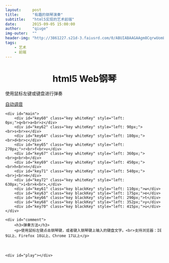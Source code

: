 ```yaml
---
layout:     post
title:      "有趣的钢琴演奏"
subtitle:   "html5实现的艺术前端"
date:       2015-09-05 15:00:00
author:     "qiuge"
img-outer:  ""
header-img: "http://3861227.s21d-3.faiusrd.com/0/ABUIABAAGAAgm8CqrwUomL3gMg"
tags:
    - 艺术
    - 前端
---
```


<style type="text/css">
#main{width:750px;height:420px;position:relative;}
#comment{font-size:12px;line-height:18px;padding-left:20px;}
#address{color:#690;font-size:12px;padding-top:10px;padding-left:20px;}
.key{position: absolute;float:left;top:40px;text-align: center;font-size:16px;background-position: bottom left;background-repeat: repeat-x;}
.whiteKey{width:90px;height:360px;color:#000;background-color:#fff;border: 1px solid #333;}
.blackKey{width:60px;height:200px;color:#fff;background-color:#000;border: 1px solid #333;}
.whiteKey span{background-color: #444;position: relative;top: 500px;}
.blackKey span{position: relative;top: -50px;}
#play{overflow: hidden;word-break:break-all}
</style>

<div id="all">
    <h1 style="width:100%;text-align:center;">html5 Web钢琴</h1>
    <p>使用鼠标左键或键盘进行弹奏</p>
    <a href="javascript:;" class="btn btn-default" onclick="autoPlaySound('Q,W,E,R,T,Y,U,I');">自动调音</a>
  
  <!--主要代码-->
    <div id="main">
        <div id="key60" class="key whiteKey" style="left: 0px;">q<br>a<br>z</div>
        <div id="key62" class="key whiteKey" style="left: 90px;"><br>s<br>x</div>
        <div id="key64" class="key whiteKey" style="left: 180px;"><br>d<br>c</div>
        <div id="key65" class="key whiteKey" style="left: 270px;">r<br>f<br>v</div>
        <div id="key67" class="key whiteKey" style="left: 360px;"><br>g<br>b</div>
        <div id="key69" class="key whiteKey" style="left: 450px;"><br>h<br>n</div>
        <div id="key71" class="key whiteKey" style="left: 540px;"><br>j<br>m</div>
        <div id="key72" class="key whiteKey" style="left: 630px;">i<br>k<br>,</div>
        <div id="key61" class="key blackKey" style="left: 110px;">w</div>
        <div id="key63" class="key blackKey" style="left: 175px;">e</div>
        <div id="key66" class="key blackKey" style="left: 290px;">t</div>
        <div id="key68" class="key blackKey" style="left: 352px;">y</div>
        <div id="key70" class="key blackKey" style="left: 415px;">u</div>
    </div>
  
    <div id="comment">
        <h3>弹奏方法</h3>
        <p>使用鼠标左键点击钢琴键，或者键入钢琴键上输入的键盘文字。<br>支持浏览器：IE 9以上、Firefox 10以上、Chrome 17以上</p>
　　</div>

    <div id="play"></div>
</div>
<script src="{{ "/project/html5webpiano/html5webpiano.js " | prepend: site.baseurl }}"></script>
<script type="text/javascript">
var PianData = [{
  name:"光阴的故事",
  piano_album:"G,G,G,H,G,D,D,S,D,A,D,K,K,H,K,H,G,K,K,H,K,H,G,G,H,G,A,D,G,G,H,G,D,S,G,G,G,H,G,D,D,S,D,A,D,K,K,H,K,H,G,K,K,H,K,H,G,G,H,G,D,G,K,K,K,H,J,K,L"
},{
  name:"老男孩",
  piano_album:"G,G,G,G,G,H,G,F,D,H,J,K,J,G,G,G,H,A,A,S,D,G,G,F,G,D,A,S,G,G,G,G,G,H,G,F,D,H,J,K,J,G,G,G,H,A,A,S,D,G,G,F,D,S,A,A"
},{
  name:"小苹果",
  piano_album:"H,F,G,S,H,G,F,G,S,H,F,G,G,G,K,H,D,F,F,D,S,D,F,G,A,L,K,H,H,G,F,G,H,G,H,G,K,K,K,K,K,K,H,F,G,S,H,G,F,G,S,H,F,G,G,G,K,H,D,F,F,D,S,D,F,G,A,L,K,H,H,G,F,G,H,G,A,S,S,F,S"
},{
  name:"命运交响曲",
  piano_album:"D,D,F,G,G,F,D,S,A,A,S,D,D,S,S,D,D,F,G,G,F,D,S,A,A,S,D,S,A,A,S,S,D,A,S,D,F,D,S,A,S,A,D,D,F,G,G,F,D,S,A,A,S,D,S,A,A"
}];

  function initHtml(name, album){
    var htmlStr = [];
    htmlStr.push('<h3>'+name+'</h3>');
    htmlStr.push("<a href='javascript:;' class='btn btn-default' onclick=autoPlaySound('"+album+"')>自动播放</a>");
    htmlStr.push('<p>'+changeLine(album)+'</p>');
    return htmlStr.join("");
  }

  function changeLine(album){
    var ary = album.split(",");
    var aryTemp = [];
    for(var i=1;i<ary.length+1;i++){
      aryTemp.push(ary[i]);
      if(i%35 == 0){
        aryTemp.push("<br/>");
      }
    }
    return aryTemp.join(",");
  }

  function loadHtml(){
    var _that = this;
    var htmlAry = [];
    for(var i=0;i<PianData.length;i++){
      htmlAry.push(_that.initHtml(PianData[i].name, PianData[i].piano_album));
    }
    var container = document.getElementById("play");
    container.innerHTML = htmlAry.join("");
  }

loadHtml();
</script>